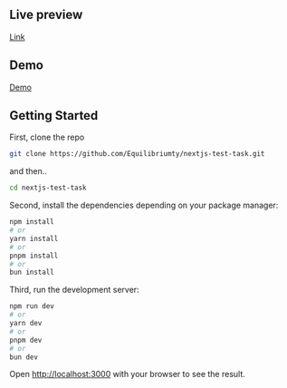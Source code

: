 
## Live preview
[Link](https://nextjs-test-task.vercel.app/)

## Demo
[Demo](https://drive.google.com/drive/folders/1LXtsK7OH1ZP4fKimA6062YSD4I93L85A?usp=drive_link)


## Getting Started

First, clone the repo

```bash
git clone https://github.com/Equilibriumty/nextjs-test-task.git
```

and then..
```bash
cd nextjs-test-task
```

Second, install the dependencies depending on your package manager:

```bash
npm install
# or
yarn install
# or
pnpm install
# or
bun install
```

Third, run the development server:

```bash
npm run dev
# or
yarn dev
# or
pnpm dev
# or
bun dev
```

Open [http://localhost:3000](http://localhost:3000) with your browser to see the result.

